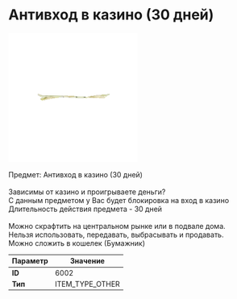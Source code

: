 # Антивход в казино (30 дней)

![Item Image](../img/6002.webp?raw=true)

Предмет: Антивход в казино (30 дней)<br><br>Зависимы от казино и проигрываете деньги?<br>С данным предметом у Вас будет блокировка на вход в казино<br>Длительность действия предмета - 30 дней<br><br>Можно скрафтить на центральном рынке или в подвале дома.<br>Нельзя использовать, передавать, выбрасывать и продавать.<br>Можно сложить в кошелек (Бумажник)


| Параметр | Значение |
|----------|----------|
| **ID** | 6002 |
| **Тип** | ITEM_TYPE_OTHER |

